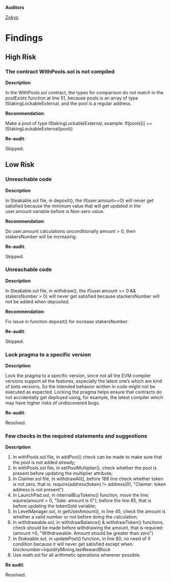 **Auditors**

[Zokyo](https://x.com/zokyo_io)

# Findings

## High Risk

### The contract WithPools.sol is not compiled

**Description**

In the WithPools.sol contract, the types for comparison do not match in the poolExists function
at line 51, because pools is an array of type IStakingLockableExternal, and the pool is a regular
address.

**Recommendation**:

Make a pool of type IStakingLockableExternal, example:
if(pools[i] == IStakingLockableExternal(pool))

**Re-audit**:

Skipped.

## Low Risk

### Unreachable code

**Description**

In Steakable.sol file, in deposit(), the if(user.amount==0) will never get satisfied because the
minimum value that will get updated in the user.amount variable before is Non-zero value.

**Recommendation**:

Do user.amount calculations unconditionally amount > 0, then stakersNumber will be
increasing.

**Re-audit**:

Skipped.

### Unreachable code

**Description**

In Steakable.sol file, in withdraw(), the if(user.amount == 0 && stakersNumber > 0) will never get
satisfied because stackersNumber will not be added when deposited.

**Recommendation**:

Fix issue in function deposit() for increase stakersNumber.

**Re-audit**:

Skipped.

### Lock pragma to a specific version

**Description**

Lock the pragma to a specific version, since not all the EVM compiler versions support all the
features, especially the latest one’s which are kind of beta versions, So the intended behavior
written in code might not be executed as expected.
Locking the pragma helps ensure that contracts do not accidentally get deployed using, for
example, the latest compiler which may have higher risks of undiscovered bugs.

**Re-audit**:

Resolved.

### Few checks in the required statements and suggestions

**Description**

1) In withPools.sol file, in addPool() check can be made to make sure that the pool is not
added already;
2) In withPools.sol file, in setPoolMultiplier(), check whether the pool is present before
updating the multiplier attribute;
3) In Claimer.sol file, in withdrawAll(), before 188 line check whether token is not zero, that is:
require(address(token) != address(0), "Claimer: token address is not present")
4) In LaunchPad.sol, in internalBuyTokens() function, move the line:
equire(amount > 0, "Sale: amount is 0");
before the line 85, that is before updating the tokenSold variable;
5) In LevelManager.sol, in getUserAmount(), in line 45, check the amount is whether a valid
number or not before doing the calculation;
6) In withdrawable.sol, in withdrawBalance() & withdrawToken() functions, check should be
made before withdrawing the amount, that is required:
(amount >0, "Withdrawable: Amount should be greater than zero")
7) In Stakeable.sol, in updatePool() function, in line 80, no need of if condition because it will
never get satisfied except when:
blocknumber=liquidityMining.lastRewardBlock
8) Use math.sol for all arithmetic operations wherever possible.

**Re audit**:

Resolved.
